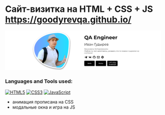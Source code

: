 # Сайт-визитка на HTML + CSS + JS https://goodyrevqa.github.io/

[![Header](https://github.com/GoodyrevQA/GoodyrevQA.github.io/blob/main/assets/logo.png)](https://goodyrevqa.github.io/)

### Languages and Tools used:
[![HTML5](https://img.shields.io/badge/-HTML5-24292f??style=for-the-badge&logo=html5&logoColor=f68442)](https://github.com/GoodyrevQA/GoodyrevQA.github.io)
[![CSS3](https://img.shields.io/badge/-CSS3-24292f??style=for-the-badge&logo=css3&logoColor=265eaa)](https://github.com/GoodyrevQA/GoodyrevQA.github.io)
[![JavaScript](https://img.shields.io/badge/-JavaScript-24292f??style=for-the-badge&logo=JavaScript&logoColor=fff600)](https://github.com/GoodyrevQA/SnakeQA)

- анимация прописана на CSS
- модальные окна и игра на JS
